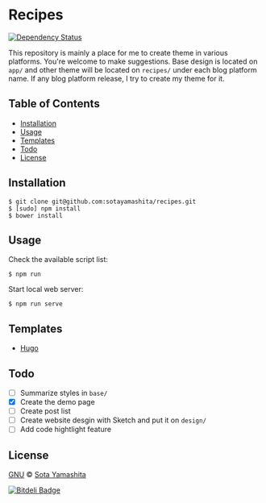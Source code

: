 Recipes
======

[![Dependency Status](https://gemnasium.com/sotayamashita/recipes.svg)](https://gemnasium.com/sotayamashita/recipes)

This repository is mainly a place for me to create theme in various platforms. You're welcome to make suggestions. Base design is located on `app/` and other theme will be located on `recipes/` under each blog platform name. If any blog platform release, I try to create my theme for it.

## Table of Contents

- [Installation](#installation)
- [Usage](#usage)
- [Templates](#templates)
- [Todo](#todo)
- [License](#license) 

## Installation

    $ git clone git@github.com:sotayamashita/recipes.git
    $ [sudo] npm install
    $ bower install

## Usage

Check the available script list:

    $ npm run

Start local web server:

    $ npm run serve

## Templates

- [Hugo](https://github.com/sotayamashita/recipes/tree/master/recipes/hugo)

## Todo

- [ ] Summarize styles in `base/`
- [x] Create the demo page
- [ ] Create post list
- [ ] Create website desgin with Sketch and put it on `design/`
- [ ] Add code hightlight feature

## License

[GNU](https://github.com/sotayamashita/stuff/blob/master/LICENSE.md) © [Sota Yamashita](https://github.com/sotayamashita)



[![Bitdeli Badge](https://d2weczhvl823v0.cloudfront.net/sotayamashita/recipes/trend.png)](https://bitdeli.com/free "Bitdeli Badge")

